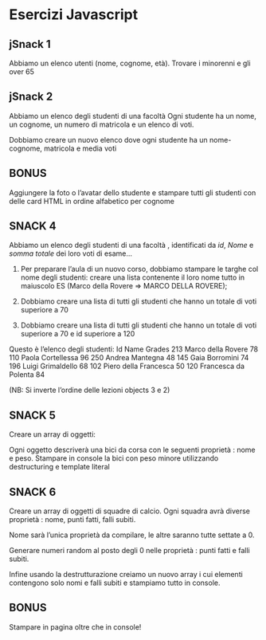 Esercizi Javascript
===
## jSnack 1

Abbiamo un elenco utenti (nome, cognome, età).
Trovare i minorenni e gli over 65

## jSnack 2

Abbiamo un elenco degli studenti di una facoltà
Ogni studente ha un nome, un cognome, un numero di matricola e un elenco di voti.

Dobbiamo creare un nuovo elenco dove ogni studente ha un nome-cognome, matricola e media voti

## BONUS

Aggiungere la foto o l’avatar dello studente e stampare tutti gli studenti con delle card HTML in ordine alfabetico per cognome

## SNACK 4

Abbiamo un elenco degli studenti di una facoltà , identificati da _id_, _Nome_ e _somma totale_
dei loro voti di esame...

1. Per preparare l’aula di un nuovo corso, dobbiamo stampare le targhe col nome degli studenti:
creare una lista contenente il loro nome tutto in maiuscolo
ES (Marco della Rovere => MARCO DELLA ROVERE);

2. Dobbiamo creare una lista di tutti gli studenti che hanno un totale di voti superiore a 70

3. Dobbiamo creare una lista di tutti gli studenti che hanno un totale di voti superiore a 70 e id
superiore a 120

Questo è l’elenco degli studenti:
Id  Name                 Grades
213 Marco della Rovere    78
110 Paola Cortellessa     96
250 Andrea Mantegna 	    48
145 Gaia Borromini        74
196 Luigi Grimaldello 	  68
102 Piero della Francesca 50
120 Francesca da Polenta  84

(NB: Si inverte l’ordine delle lezioni objects 3 e 2)

## SNACK 5

Creare un array di oggetti:

Ogni oggetto descriverà una bici da corsa con le seguenti proprietà : nome e peso.
Stampare in console la bici con peso minore utilizzando destructuring e template literal

## SNACK 6
Creare un array di oggetti di squadre di calcio. Ogni squadra avrà diverse proprietà : nome,
punti fatti, falli subiti.

Nome sarà l’unica proprietà da compilare, le altre saranno tutte settate a 0.

Generare numeri random al posto degli 0 nelle proprietà : punti fatti e falli subiti.

Infine usando la destrutturazione creiamo un nuovo array i cui elementi contengono solo nomi e
falli subiti e stampiamo tutto in console.

## BONUS
Stampare in pagina oltre che in console!



































